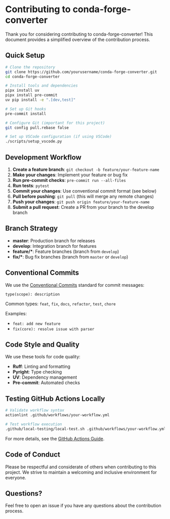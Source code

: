 # Contributing to conda-forge-converter

Thank you for considering contributing to conda-forge-converter! This document provides a simplified overview of the contribution process.

## Quick Setup

```bash
# Clone the repository
git clone https://github.com/yourusername/conda-forge-converter.git
cd conda-forge-converter

# Install tools and dependencies
pipx install uv
pipx install pre-commit
uv pip install -e ".[dev,test]"

# Set up Git hooks
pre-commit install

# Configure Git (important for this project)
git config pull.rebase false

# Set up VSCode configuration (if using VSCode)
./scripts/setup_vscode.py
```

## Development Workflow

1. **Create a feature branch**: `git checkout -b feature/your-feature-name`
1. **Make your changes**: Implement your feature or bug fix
1. **Run pre-commit checks**: `pre-commit run --all-files`
1. **Run tests**: `pytest`
1. **Commit your changes**: Use conventional commit format (see below)
1. **Pull before pushing**: `git pull` (this will merge any remote changes)
1. **Push your changes**: `git push origin feature/your-feature-name`
1. **Submit a pull request**: Create a PR from your branch to the develop branch

## Branch Strategy

- **master**: Production branch for releases
- **develop**: Integration branch for features
- **feature/\***: Feature branches (branch from `develop`)
- **fix/\***: Bug fix branches (branch from `master` or `develop`)

## Conventional Commits

We use the [Conventional Commits](https://www.conventionalcommits.org/) standard for commit messages:

```
type(scope): description
```

Common types: `feat`, `fix`, `docs`, `refactor`, `test`, `chore`

Examples:

- `feat: add new feature`
- `fix(core): resolve issue with parser`

## Code Style and Quality

We use these tools for code quality:

- **Ruff**: Linting and formatting
- **Pyright**: Type checking
- **UV**: Dependency management
- **Pre-commit**: Automated checks

## Testing GitHub Actions Locally

```bash
# Validate workflow syntax
actionlint .github/workflows/your-workflow.yml

# Test workflow execution
.github/local-testing/local-test.sh .github/workflows/your-workflow.yml
```

For more details, see the [GitHub Actions Guide](github-actions-guide.md).

## Code of Conduct

Please be respectful and considerate of others when contributing to this project. We strive to maintain a welcoming and inclusive environment for everyone.

## Questions?

Feel free to open an issue if you have any questions about the contribution process.
